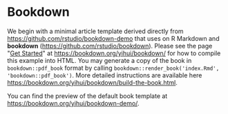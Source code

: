 # Bookdown

We begin with a minimal article template derived directly from https://github.com/rstudio/bookdown-demo that uses on R Markdown and **bookdown** (https://github.com/rstudio/bookdown). Please see the page "[Get Started](https://bookdown.org/yihui/bookdown/get-started.html)" at https://bookdown.org/yihui/bookdown/ for how to compile this example into HTML. You may generate a copy of the book in `bookdown::pdf_book` format by calling `bookdown::render_book('index.Rmd', 'bookdown::pdf_book')`. More detailed instructions are available here https://bookdown.org/yihui/bookdown/build-the-book.html.

You can find the preview of the default book template at https://bookdown.org/yihui/bookdown-demo/.

# 
